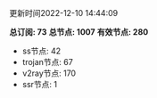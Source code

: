 更新时间2022-12-10 14:44:09

**总订阅: 73**
**总节点: 1007**
**有效节点: 280**
- ss节点: 42
- trojan节点: 67
- v2ray节点: 170
- ssr节点: 1
